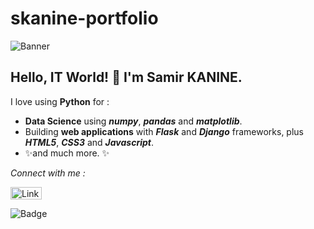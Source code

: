 # skanine-portfolio

![Banner](https://user-images.githubusercontent.com/96432017/167621938-3c9a278c-e284-44e5-8bf3-ef4a1dd5c72a.png)
<!-- <p align=”center”>
  <img width=”200" height=”200" src=”https://user-images.githubusercontent.com/96432017/167621938-3c9a278c-e284-44e5-8bf3-ef4a1dd5c72a.png"   alt=”my banner”>
</p> -->

## Hello, IT World! 👋 I'm Samir KANINE.

I love using **Python** for :
     
 * **Data Science** using _**numpy**_, _**pandas**_ and _**matplotlib**_.
 * Building **web applications** with _**Flask**_ and _**Django**_ frameworks, plus _**HTML5**_, _**CSS3**_ and _**Javascript**_.
 * ✨and much more. ✨

*Connect with me :*
<p>
  <a href=”www.linkedin.com/in/samir-kanine">
    <img src="https://www.linkedin.com/?trk=nav_logo"
          title="LinkedIn"
          alt="LinkedIn logo"
          width="50" height="20">
  </a>
</p>


![Badge](https://img.shields.io/badge/react-%2320232a.svg?style=for-the-badge&logo=react&logoColor=%2361DAFB)
